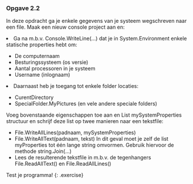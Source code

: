 ### Opgave 2.2
In deze opdracht ga je enkele gegevens van je systeem wegschreven naar een file. Maak een nieuw console project aan en:

<li>Ga na m.b.v. Console.WriteLine(…) dat je in System.Environment enkele statische properties hebt om:</li>


<ul>
  <li>De computernaam</li>
  <li>Besturingssysteem (os versie) </li> 
  <li>Aantal processoren in je systeem</li>
  <li>Username (inlognaam)</li> 
</ul>

<li>Daarnaast heb je toegang tot enkele folder locaties: </li>
<ul>
  <li>CurentDirectory</li>
  <li>SpecialFolder.MyPictures (en vele andere speciale folders)</li>
</ul>

Voeg bovenstaande eigenschappen toe aan en List<string> mySystemProperties structuur en schrijf deze list<string> op twee manieren naar een tekstfile: 
<ul>
  <li>File.WriteAllLines(padnaam, mySystemProperties) </li>
  <li>File.WriteAllText(padnaam, tekst) In dit geval moet je zelf de list<string> myProperties tot één lange string omvormen. Gebruik hiervoor de methode string.Join(…)</li>
  <li>Lees de resulterende tekstfile in m.b.v. de tegenhangers File.ReadAllText() en File.ReadAllLines() </li>
</ul>

Test je programma!
{: .exercise}
